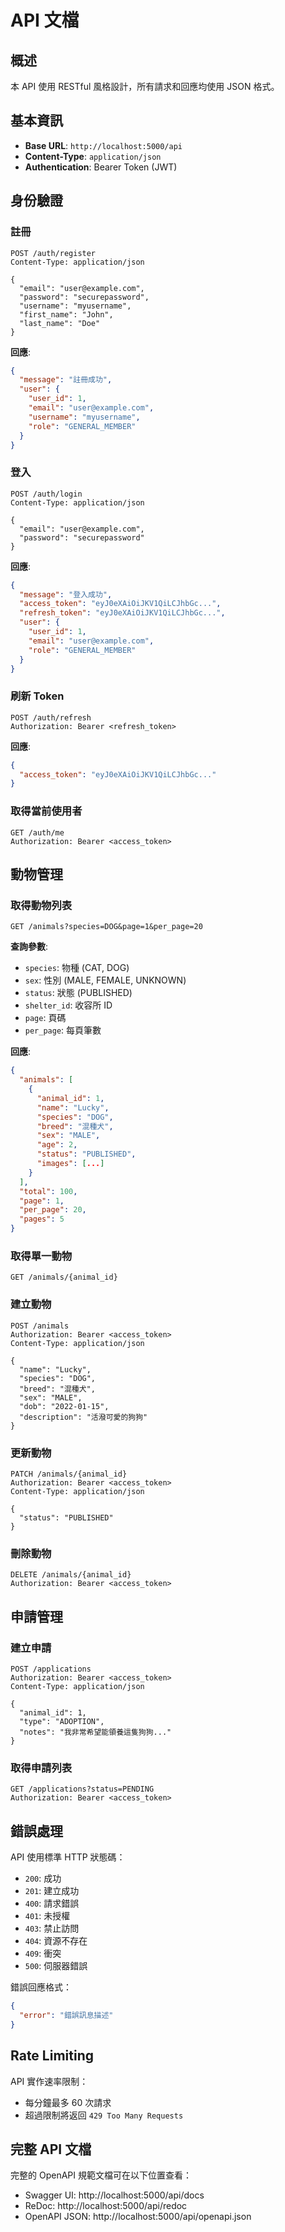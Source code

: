# API 文檔

## 概述

本 API 使用 RESTful 風格設計，所有請求和回應均使用 JSON 格式。

## 基本資訊

- **Base URL**: `http://localhost:5000/api`
- **Content-Type**: `application/json`
- **Authentication**: Bearer Token (JWT)

## 身份驗證

### 註冊

```http
POST /auth/register
Content-Type: application/json

{
  "email": "user@example.com",
  "password": "securepassword",
  "username": "myusername",
  "first_name": "John",
  "last_name": "Doe"
}
```

**回應**:
```json
{
  "message": "註冊成功",
  "user": {
    "user_id": 1,
    "email": "user@example.com",
    "username": "myusername",
    "role": "GENERAL_MEMBER"
  }
}
```

### 登入

```http
POST /auth/login
Content-Type: application/json

{
  "email": "user@example.com",
  "password": "securepassword"
}
```

**回應**:
```json
{
  "message": "登入成功",
  "access_token": "eyJ0eXAiOiJKV1QiLCJhbGc...",
  "refresh_token": "eyJ0eXAiOiJKV1QiLCJhbGc...",
  "user": {
    "user_id": 1,
    "email": "user@example.com",
    "role": "GENERAL_MEMBER"
  }
}
```

### 刷新 Token

```http
POST /auth/refresh
Authorization: Bearer <refresh_token>
```

**回應**:
```json
{
  "access_token": "eyJ0eXAiOiJKV1QiLCJhbGc..."
}
```

### 取得當前使用者

```http
GET /auth/me
Authorization: Bearer <access_token>
```

## 動物管理

### 取得動物列表

```http
GET /animals?species=DOG&page=1&per_page=20
```

**查詢參數**:
- `species`: 物種 (CAT, DOG)
- `sex`: 性別 (MALE, FEMALE, UNKNOWN)
- `status`: 狀態 (PUBLISHED)
- `shelter_id`: 收容所 ID
- `page`: 頁碼
- `per_page`: 每頁筆數

**回應**:
```json
{
  "animals": [
    {
      "animal_id": 1,
      "name": "Lucky",
      "species": "DOG",
      "breed": "混種犬",
      "sex": "MALE",
      "age": 2,
      "status": "PUBLISHED",
      "images": [...]
    }
  ],
  "total": 100,
  "page": 1,
  "per_page": 20,
  "pages": 5
}
```

### 取得單一動物

```http
GET /animals/{animal_id}
```

### 建立動物

```http
POST /animals
Authorization: Bearer <access_token>
Content-Type: application/json

{
  "name": "Lucky",
  "species": "DOG",
  "breed": "混種犬",
  "sex": "MALE",
  "dob": "2022-01-15",
  "description": "活潑可愛的狗狗"
}
```

### 更新動物

```http
PATCH /animals/{animal_id}
Authorization: Bearer <access_token>
Content-Type: application/json

{
  "status": "PUBLISHED"
}
```

### 刪除動物

```http
DELETE /animals/{animal_id}
Authorization: Bearer <access_token>
```

## 申請管理

### 建立申請

```http
POST /applications
Authorization: Bearer <access_token>
Content-Type: application/json

{
  "animal_id": 1,
  "type": "ADOPTION",
  "notes": "我非常希望能領養這隻狗狗..."
}
```

### 取得申請列表

```http
GET /applications?status=PENDING
Authorization: Bearer <access_token>
```

## 錯誤處理

API 使用標準 HTTP 狀態碼：

- `200`: 成功
- `201`: 建立成功
- `400`: 請求錯誤
- `401`: 未授權
- `403`: 禁止訪問
- `404`: 資源不存在
- `409`: 衝突
- `500`: 伺服器錯誤

錯誤回應格式：
```json
{
  "error": "錯誤訊息描述"
}
```

## Rate Limiting

API 實作速率限制：
- 每分鐘最多 60 次請求
- 超過限制將返回 `429 Too Many Requests`

## 完整 API 文檔

完整的 OpenAPI 規範文檔可在以下位置查看：
- Swagger UI: http://localhost:5000/api/docs
- ReDoc: http://localhost:5000/api/redoc
- OpenAPI JSON: http://localhost:5000/api/openapi.json
